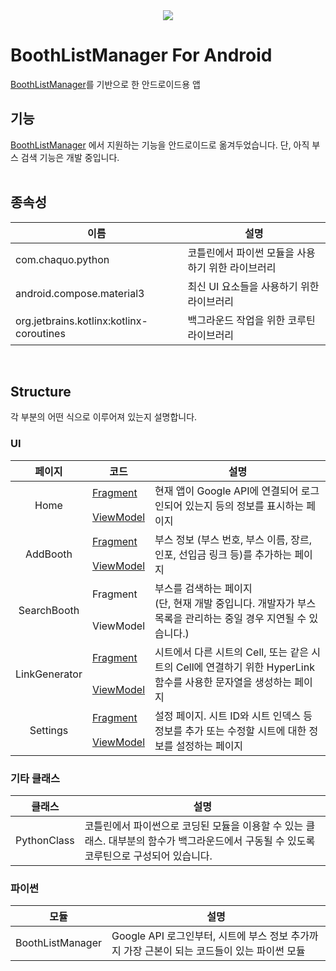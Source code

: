 <center>
    <img src="https://capsule-render.vercel.app/api?type=rounded&height=300&color=gradient&text=BoothListManager-nl-For%20Android">
</center>

# BoothListManager For Android

[BoothListManager][BoothListManager]를 기반으로 한 안드로이드용 앱

## 기능

[BoothListManager][BoothListManager] 에서 지원하는 기능을 안드로이드로 옮겨두었습니다.
단, 아직 부스 검색 기능은 개발 중입니다.
<br/><br/>

## 종속성
<table>
    <head>
        <th style="text-align: center">이름</th>
        <th style="text-align: center">설명</th>
    </head>
    <tbody>
        <tr>
            <td>com.chaquo.python</td>
            <td>코틀린에서 파이썬 모듈을 사용하기 위한 라이브러리</td>
        </tr>
        <tr>
            <td>android.compose.material3</td>
            <td>최신 UI 요소들을 사용하기 위한 라이브러리</td>
        </tr>
        <tr>
            <td>org.jetbrains.kotlinx:kotlinx-coroutines</td>
            <td>백그라운드 작업을 위한 코루틴 라이브러리</td>
        </tr>
    </tbody>
</table>
<br/>

## Structure
각 부분의 어떤 식으로 이루어져 있는지 설명합니다. 
### UI
<table>
    <head>
        <th style="text-align: center">페이지</th>
        <th style="text-align: center" width="50">코드</th>
        <th style="text-align: center">설명</th>
    </head>
    <tbody>
        <tr>
            <td style="text-align: center" rowspan="2">Home</td>
            <td><a href="https://github.com/MinePacu/BoothListManager_ForAndroid/blob/master/app/src/main/java/com/minepacu/boothlistmanager/ui/home/HomeFragment.kt">Fragment</a></td>
            <td rowspan="2">현재 앱이 Google API에 연결되어 로그인되어 있는지 등의 정보를 표시하는 페이지</td>
        </tr>
        <tr>
            <td><a href="https://github.com/MinePacu/BoothListManager_ForAndroid/blob/master/app/src/main/java/com/minepacu/boothlistmanager/ui/home/HomeViewModel.kt">ViewModel</a></td>
        </tr>
        <tr>
            <td style="text-align: center" rowspan="2">AddBooth</td>
            <td><a href="https://github.com/MinePacu/   BoothListManager_ForAndroid/blob/master/app/src/main/java/com/minepacu/boothlistmanager/ui/Booth/AddBoothFragment.kt">Fragment</a></td>
            <td rowspan="2">부스 정보 (부스 번호, 부스 이름, 장르, 인포, 선입금 링크 등)를 추가하는 페이지
        </tr>
        <tr>
            <td><a href="https://github.com/MinePacu/BoothListManager_ForAndroid/blob/master/app/src/main/java/com/minepacu/boothlistmanager/ui/Booth/AddBoothViewModel.kt">ViewModel</a></td>
        </tr>
        <tr>
            <td style="text-align: center" rowspan="2">SearchBooth</td>
            <td>Fragment</td>
            <td rowspan="2">부스를 검색하는 페이지<br/>(단, 현재 개발 중입니다. 개발자가 부스 목록을 관리하는 중일 경우 지연될 수 있습니다.)</td>
        </tr>
        <tr>
            <td>ViewModel</td>
        </tr>
        <tr>
            <td style="text-align: center" rowspan="2">LinkGenerator</td>
            <td><a href="https://github.com/MinePacu/BoothListManager_ForAndroid/blob/master/app/src/main/java/com/minepacu/boothlistmanager/ui/HyperLinkGenerator/HyperLinkGeneratorFragment.kt">Fragment</a></td>
            <td rowspan="2">시트에서 다른 시트의 Cell, 또는 같은 시트의 Cell에 연결하기 위한 HyperLink 함수를 사용한 문자열을 생성하는 페이지
        </tr>
        <tr>
            <td><a href="https://github.com/MinePacu/BoothListManager_ForAndroid/blob/master/app/src/main/java/com/minepacu/boothlistmanager/ui/HyperLinkGenerator/HyperLinkGeneratorViewModel.kt">ViewModel</a></td>
        </tr>
        <tr>
            <td style="text-align: center" rowspan="2">Settings</td>
            <td><a href="https://github.com/MinePacu/BoothListManager_ForAndroid/blob/master/app/src/main/java/com/minepacu/boothlistmanager/ui/Settings/SettingsFragment.kt">Fragment</a></td>
            <td rowspan="2">설정 페이지. 시트 ID와 시트 인덱스 등 정보를 추가 또는 수정할 시트에 대한 정보를 설정하는 페이지</td>
        </tr>
        <tr>
            <td><a href="https://github.com/MinePacu/BoothListManager_ForAndroid/blob/master/app/src/main/java/com/minepacu/boothlistmanager/ui/Settings/SettingsViewModel.kt">ViewModel</a></td>
        </tr>
    </tbody>
</table>

### 기타 클래스
<table>
    <head>
        <th style="text-align: center">클래스</th>
        <th style="text-align: center">설명</th>
    </head>
    <tbody>
        <tr>
            <td>PythonClass</td>
            <td>코틀린에서 파이썬으로 코딩된 모듈을 이용할 수 있는 클래스. 대부분의 함수가 백그라운드에서 구동될 수 있도록 코루틴으로 구성되어 있습니다.</td>
        </tr>
    </tbody>
</table>

### 파이썬
<table>
    <head>
        <th style="text-align: center">모듈</th>
        <th style="text-align: center">설명</th>
    </head>
    <tbody>
        <tr>
            <td>BoothListManager</td>
            <td>Google API 로그인부터, 시트에 부스 정보 추가까지 가장 근본이 되는 코드들이 있는 파이썬 모듈</td>
        </tr>
    </tbody>
</table>


[//]: #

[BoothListManager]: <https://github.com/MinePacu/BoothListManager>
